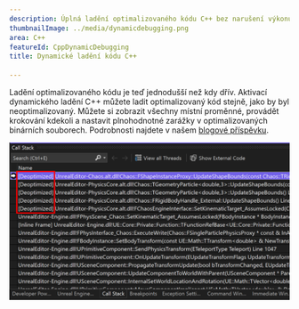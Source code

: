 ```yaml
---
description: Úplná ladění optimalizovaného kódu C++ bez narušení výkonu.
thumbnailImage: ../media/dynamicdebugging.png
area: C++
featureId: CppDynamicDebugging
title: Dynamické ladění kódu C++

---
```



Ladění optimalizovaného kódu je teď jednodušší než kdy dřív. Aktivací dynamického ladění C++ můžete ladit optimalizovaný kód stejně, jako by byl neoptimalizovaný. Můžete si zobrazit všechny místní proměnné, provádět krokování kdekoli a nastavit plnohodnotné zarážky v optimalizovaných binárních souborech. Podrobnosti najdete v našem [blogové příspěvku](https://aka.ms/dynamicdebugging).

![Dynamické ladění kódu C++](../media/dynamicdebugging.png)
